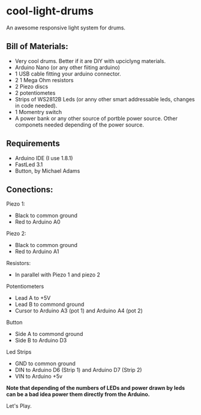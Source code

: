 # cool-light-drums
An awesome responsive light system for drums.

## Bill of Materials:

* Very cool drums. Better if it are DIY with upciclyng materials.
* Arduino Nano (or any other fiiting arduino)
* 1 USB cable fitting your arduino connector.
* 2  1 Mega Ohm resistors
* 2 Piezo discs
* 2 potentiometes
* Strips of WS2812B Leds (or anny other smart addressable leds, changes in code needed).
* 1 Momentry switch
* A power bank or any other source of portble power source. Other componets needed depending of the power source.

## Requirements

* Arduino IDE (I use 1.8.1)
* FastLed 3.1
* Button, by Michael Adams

## Conections:

Piezo 1:
* Black to common ground
* Red to Arduino A0

Piezo 2:
* Black to common ground
* Red to Arduino A1

Resistors:
* In parallel with Piezo 1 and piezo 2

Potentiometers
* Lead A to +5V
* Lead B to commond ground
* Cursor to Arduino A3 (pot 1) and Arduino A4 (pot 2)

Button 
* Side A to commond ground
* Side B to Arduino D3

Led Strips
* GND to common ground
* DIN to Arduino D6 (Strip 1) and Arduino D7 (Strip 2)
* VIN to Arduino +5v


**Note that depending of the numbers of LEDs and power drawn by leds can be a bad idea power them directly from the Arduino.**


Let's Play.
